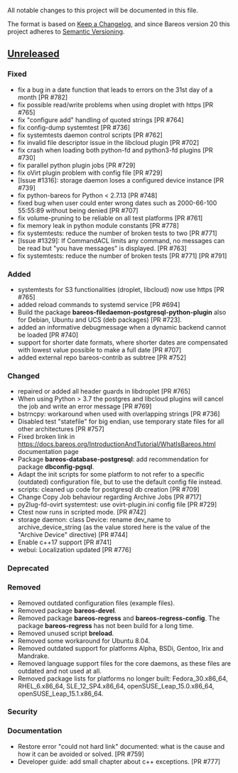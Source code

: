 All notable changes to this project will be documented in this file.

The format is based on [Keep a Changelog](https://keepachangelog.com/en/1.0.0/),
and since Bareos version 20 this project adheres to [Semantic Versioning](https://semver.org/spec/v2.0.0.html).

## [Unreleased]

### Fixed
- fix a bug in a date function that leads to errors on the 31st day of a month [PR #782]
- fix possible read/write problems when using droplet with https [PR #765]
- fix "configure add" handling of quoted strings [PR #764]
- fix config-dump systemtest [PR #736]
- fix systemtests daemon control scripts [PR #762]
- fix invalid file descriptor issue in the libcloud plugin [PR #702]
- fix crash when loading both python-fd and python3-fd plugins [PR #730]
- fix parallel python plugin jobs [PR #729]
- fix oVirt plugin problem with config file [PR #729]
- [Issue #1316]: storage daemon loses a configured device instance [PR #739]
- fix python-bareos for Python < 2.7.13 [PR #748]
- fixed bug when user could enter wrong dates such as 2000-66-100 55:55:89 without being denied [PR #707]
- fix volume-pruning to be reliable on all test platforms [PR #761]
- fix memory leak in python module constants [PR #778]
- fix systemtests: reduce the number of broken tests to two [PR #771]
- [Issue #1329]: If CommandACL limits any command, no messages can be read but "you have messages" is displayed. [PR #763]
- fix systemtests: reduce the number of broken tests [PR #771] [PR #791]

### Added
- systemtests for S3 functionalities (droplet, libcloud) now use https [PR #765]
- added reload commands to systemd service [PR #694]
- Build the package **bareos-filedaemon-postgresql-python-plugin** also for Debian, Ubuntu and UCS (deb packages) [PR #723].
- added an informative debugmessage when a dynamic backend cannot be loaded [PR #740]
- support for shorter date formats, where shorter dates are compensated with lowest value possible to make a full date [PR #707]
- added external repo bareos-contrib as subtree [PR #752]

### Changed
- repaired or added all header guards in libdroplet [PR #765]
- When using Python > 3.7 the postgres and libcloud plugins will cancel the job and write an error message [PR #769]
- bstrncpy: workaround when used with overlapping strings [PR #736]
- Disabled test "statefile" for big endian, use temporary state files for all other architectures [PR #757]
- Fixed broken link in https://docs.bareos.org/IntroductionAndTutorial/WhatIsBareos.html documentation page
- Package **bareos-database-postgresql**: add recommendation for package **dbconfig-pgsql**.
- Adapt the init scripts for some platform to not refer to a specific (outdated) configuration file, but to use the default config file instead.
- scripts: cleaned up code for postgresql db creation [PR #709]
- Change Copy Job behaviour regarding Archive Jobs [PR #717]
- py2lug-fd-ovirt systemtest: use ovirt-plugin.ini config file [PR #729]
- Ctest now runs in scripted mode. [PR #742]
- storage daemon: class Device: rename dev_name to archive_device_string (as the value stored here is the value of the "Archive Device" directive) [PR #744]
- Enable c++17 support [PR #741]
- webui: Localization updated [PR #776]

### Deprecated

### Removed
- Removed outdated configuration files (example files).
- Removed package **bareos-devel**.
- Removed package **bareos-regress** and **bareos-regress-config**. The package **bareos-regress** has not been build for a long time.
- Removed unused script **breload**.
- Removed some workaround for Ubuntu 8.04.
- Removed outdated support for platforms Alpha, BSDi, Gentoo, Irix and Mandrake.
- Removed language support files for the core daemons, as these files are outdated and not used at all.
- Removed package lists for platforms no longer built: Fedora_30.x86_64, RHEL_6.x86_64, SLE_12_SP4.x86_64, openSUSE_Leap_15.0.x86_64, openSUSE_Leap_15.1.x86_64.

### Security

### Documentation
- Restore error "could not hard link" documented: what is the cause and how it can be avoided or solved. [PR #759]
- Developer guide: add small chapter about c++ exceptions. [PR #777]

[unreleased]: https://github.com/bareos/bareos/tree/master
